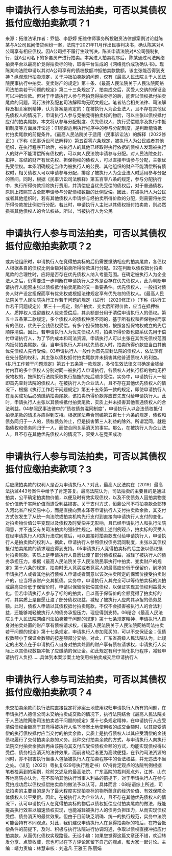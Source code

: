 # 申请执行人参与司法拍卖，可否以其债权抵付应缴拍卖款项？1

来源：拓维法讯作者：乔恺、李舒婷 拓维律师事务所投融资法律部案例讨论就陈某与A公司民间借贷纠纷一案，法院于2021年11月作出民事判决书，确认陈某对A公司享有相应债权。因A公司拒不履行生效判决，陈某申请法院对A公司强制执行，就A公司名下的多套房产进行拍卖。本案进入拍卖程序后，陈某通过司法网络拍卖平台以最高价竞得拍卖标的物，取得平台生成的《网络竞价成功确认书》。现陈某向法院申请以其对A公司享有的债权数额冲抵拍卖款数额，该主张能否得到支持？纵观现行拍卖规定，关于冲抵拍卖款的问题，仅有《最高人民法院关于人民法院民事执行中拍卖、变卖财产的规定》第十条、《最高人民法院关于人民法院网络司法拍卖若干问题的规定》第二十三条规定了，拍卖成交后，买受人交纳的保证金可以冲抵价款。但对于申请执行人参与竞拍竞得拍卖标的后，能否以债权抵付拍卖尾款的问题，现行法律及配套司法解释均无明文规定。笔者结合相关法律、司法解释及相关案例精神，认为答案是肯定的：在被执行人为企业法人，且不存在其他优先债权人的情况下，申请执行人参与竞拍竞得拍卖标的物后，可以主张以债权抵付应付的拍卖尾款。本文将从参与分配制度、优先债权人、执行受偿顺序及执行中抵销制度等方面展开论述：01能否适用执行程序中的参与分配制度，是判断能否抵付拍卖尾款的前提条件。《最高人民法院关于适用〈民事诉讼法〉的解释（2022修正）》（下称《民事诉讼司法解释》）第五百零六条规定，被执行人为公民或者其他组织，在执行程序开始后，被执行人的其他已经取得执行依据的债权人发现被执行人的财产不能清偿所有债权的，可以向人民法院申请参与分配。对人民法院查封、扣押、冻结的财产有优先权、担保物权的债权人，可以直接申请参与分配，主张优先受偿权。本条明确规定当作为被执行人的公民、其他组织的财产不能清偿所有债权时，相关债权人可以申请参与分配，排除了被执行人为企业法人时适用参与分配的空间。同时，根据《民事诉讼司法解释》第五百零八条的规定，参与分配执行中，执行所得价款扣除执行费用，并清偿应当优先受偿的债权后，对于普通债权，原则上按照其占全部申请参与分配债权数额的比例受偿。因此，在被执行人为公民或者其他组织时，若有其他债权人申请参与经拍卖所得价款的分配，则需要将拍卖所得价款按比例进行分配。若此时，申请执行人主张以其债权抵付拍卖款，则必然损害其他债权人的合法权益。所以，当被执行人为公民

# 申请执行人参与司法拍卖，可否以其债权抵付应缴拍卖款项？2

或其他组织时，申请执行人在竞得拍卖标的后仍需要缴纳相应的拍卖尾款，各债权人根据各自的债权比例金额对拍卖所得价款进行分配。02在判断以债权抵付拍卖尾款的合理性时，应将是否存在优先债权人纳入考量范围。在确定被执行人为企业法人之后，仍需要进一步判断在申请执行人之外是否存在优先债权人，此为判断申请执行人能否主张以债权抵付拍卖尾款的又一重要条件。优先债权人，一般指对债务人财产设定担保而享有优先权或根据法律规定享有优先权的债权人。《最高人民法院关于人民法院执行工作若干问题的规定（试行）（2020修正）》（下称《执行工作若干问题规定》）第三十一规定，财产拍卖、变卖后所得价款，应当在抵押权人、质押权人或留置权人优先受偿后，其余额部分用于清偿申请执行人的债权。第五十五条第二款规定，多个债权人的债权种类不同的，基于所有权和担保物权而享有的债权，优先于金钱债权受偿。有多个担保物权的，按照各担保物权成立的先后顺序清偿。因此，若申请执行人为优先债权人时，拍卖所得价款也应系优先用于偿付申请执行人，为了节约成本和司法资源，申请执行人可以主张在其优先债权范围内抵付拍卖尾款。但，当申请执行人并非优先债权人时，拍卖所得价款应当由其他优先债权人先行受偿。03申请执行人一般作为首先查封法院的债权人，依法享有在先分配的权利，其主张以债权抵付拍卖尾款并未损害其他普通债权人的利益。《执行工作若干问题规定》第五十五条第一款规定，多份生效法律文书确定金钱给付内容的多个债权人分别对同一被执行人申请执行，各债权人对执行标的物均无担保物权的，按照执行法院采取执行措施的先后顺序受偿。实务中，申请执行人一般即首先查封法院的债权人。在被执行人为企业法人，且不存在其他优先债权人的情况下，根据《执行工作若干问题规定》第五十五条第一款的规定，即使申请执行人在竞买成功后必须缴纳拍卖尾款，该拍卖所得价款亦应首先支付给申请执行人。此时，申请执行人主张以其债权抵付拍卖尾款，实质上并未损害其他普通债权人的合法利益。04参照民事法律中的“债权债务混同制度”，申请执行人以合法债权抵付拍卖尾款的请求亦应得到支持。根据民法典合同编第五百七十六条的规定，债权和债务同归于一人的，债权债务终止，但是损害第三人利益的除外。所谓混同，就是指债权和债务同归于一人，而使合同关系消灭的事实。那么，在被执行人为企业法人，且不存在其他优先债权人的情况下，买受人在竞买成功

# 申请执行人参与司法拍卖，可否以其债权抵付应缴拍卖款项？3

后应缴拍卖款的权利人是否为申请执行人？对此，最高人民法院在（2019）最高法执监443号案件中给予了肯定答复。最高法院认为，司法拍卖的主要目的是通过拍卖，公平确定拍卖物价值，以便及时有效实现债权，以及不使债务人因拍卖物变价价值低于实际价值而遭受利益损害。关于支付方式，恒鼎公司不将拍卖款全部转入河北省产权交易中心，而是直接向贾永泽等申请执行人支付拍卖款余款，其支付方式仅发生了从统一向法院或拍卖机构先行支付到直接向申请执行人支付的变化，对拍卖物价值公平变现以及债权及时受偿并无影响，且已经申请执行人和执行法院同意，并不违反有关司法拍卖的强制性规定。根据上述判例观点，拍卖标的买受人在经申请执行人和执行法院同意后，可以直接将拍卖款支付给申请执行人，申请执行人是拍卖款的权利人。据此，申请执行人参照债权债务混同制度，主张以其债权抵付拍卖尾款的请求理应得到支持。05申请执行人竞得拍卖标的后主张以债权抵付拍卖尾款，实质上是申请执行人自愿让渡了部分债权权益，减轻了被执行人的债务承担压力。根据《最高人民法院关于人民法院民事执行中拍卖、变卖财产的规定》第十六条的规定，拍卖时无人竞买或者竞买人的最高应价低于保留价，到场的申请执行人或者其他执行债权人申请或者同意以该次拍卖所定的保留价接受拍卖财产的，应当将该财产交其抵债。实务中，申请执行人其完全可以等待拍卖标的流拍或最高应价低于保留价时，申请以保留价抵偿其债权，以保证实现其债权利益最大化。但若申请执行人参与了标的的拍卖，且以高于保留价的金额竞得了拍卖标的时，其实质上是自愿让渡了部分债权权益，减轻了被执行人应向其承担的债务总额。此时，债权人申请以其债权抵付拍卖尾款，不仅不会损害被执行人的合法利益，还能够减轻被执行人的债务承担压力，理应得到支持。06结合《最高人民法院关于人民法院网络司法拍卖若干问题的规定》第十七条规定精神，申请执行人自身对拍卖处置的财产享有债权请求权。《最高人民法院关于人民法院网络司法拍卖若干问题的规定》第十七条规定，申请执行人参加竞买的，可以不交保证金；但债权数额小于保证金数额的按差额部分交纳。对此，广东省高级人民法院认为，此规定的出发点在于申请执行人自身对拍卖处置的财产享有债权请求权，申请执行人实际上以其债权数额冲抵了应缴纳的保证金。如此规定有利于简化执行程序，减轻申请执行人负担……具体到本案涉案土地使用权拍卖成交后申请执行人

# 申请执行人参与司法拍卖，可否以其债权抵付应缴拍卖款项？4

未交拍卖余款而执行法院直接裁定将涉案土地使用权归申请执行人所有的问题，在申请执行人德信公司未交纳拍卖成交款的情况下，执行法院结合《最高人民法院关于人民法院网络司法拍卖若干问题的规定》第十七条规定精神，在申请执行人应受清偿债权金额高于其竞得被执行人名下涉案土地使用权的成交金额时，以其应受清偿的执行债权抵付应当交付的拍卖余款，实质上是执行债权人以其应受清偿的金钱债权履行了交付拍卖余款的义务。此种交付拍卖余款的方式，与申请执行人向执行法院交付拍卖余款后再由该院向其支付应受偿债权金额的方式，均能实现债权得以受偿、债务相应消灭的法律效果，而前者较后者更为高效便捷，在节约司法资源的同时，亦不损害执行当事人包括被执行人在拍卖程序中的合法权益，并无违法不当之处。（详见（2020）粤执复629号执行裁定书）07持肯定观点的法院判例根据笔者检索到的案例，除前文述及的最高法院、广东高院的裁判观点外，江苏、山东等地高院亦认为，在不影响其他执行当事人利益的前提下，对于申请执行人在参与竞拍成功后以债权抵偿拍卖款的做法予以认可。具体而言：08结语综上所述，司法拍卖的主要目的是为了最大程度实现拍卖标的物所蕴含的经济价值、有效保障全体债权人公平受偿。因此，在被执行人为企业法人，且不存在其他优先债权人的情况下，认可申请执行人在竞得拍卖标的物后以债权抵偿应付拍卖尾款的做法，既能提高执行效率以加速债权实现，也能减轻被执行人的债务负担压力，从而实现债权受偿、债务消灭的最优效果。但由于目前缺乏明确、统一的执行规范，实务中法院可能会持有不同观点。对此，我们建议申请执行人在竞得拍卖标的物后，在符合抵偿条件的前提下，及时、积极与执行法院进行协调沟通，争取以债权直接冲抵应付拍卖款，从而优化债权实现路径。无讼小编：如果您觉得这篇文章还不错，欢迎转发分享、点赞收藏，您也可以在下方评论区留下自己的观点，和大家一起讨论。主编：靖力责编：林慧审核：刘逸凡 王雅玉 陈丽娟

